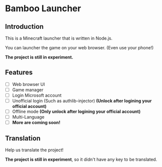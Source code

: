 # Bamboo Launcher

## Introduction

This is a Minecraft launcher that is written in Node.js.

You can launcher the game on your web browser. (Even use your phone!)

**The project is still in experiment.**

## Features

- [ ] Web browser UI
- [ ] Game manager
- [ ] Login Microsoft account
- [ ] Unofficial login (Such as authlib-injector) **(Unlock after logining your official account)**
- [ ] Offline mode **(Only unlock after logining your official account)**
- [ ] Multi-Language
- [ ] **More are coming soon!**

## Translation

Help us translate the project!

**The project is still in experiment**, so it didn't have any key to be translated.
